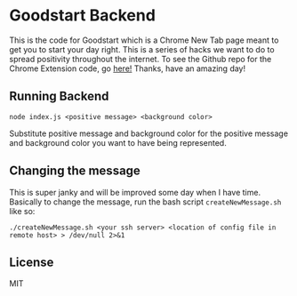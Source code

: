 # Goodstart Backend
This is the code for Goodstart which is a Chrome New Tab page meant to get you to start your day right. This is a series of hacks we want to do to spread positivity throughout the internet. To see the Github repo for the Chrome Extension code, go [here!](https://github.com/goonism/goodstart) Thanks, have an amazing day!

## Running Backend
`node index.js <positive message> <background color>`

Substitute positive message and background color for the positive message and background color you want to have being represented.

## Changing the message
This is super janky and will be improved some day when I have time. Basically to change the message, run the bash script `createNewMessage.sh` like so:
```
./createNewMessage.sh <your ssh server> <location of config file in remote host> > /dev/null 2>&1
```

## License
MIT
